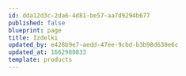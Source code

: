 ```yaml
---
id: dda12d3c-2da6-4d81-be57-aa7d9294b677
published: false
blueprint: page
title: Izdelki
updated_by: e428b9e7-aedd-47ee-9cbd-b3b98d630e6c
updated_at: 1662980833
template: products
---
```

